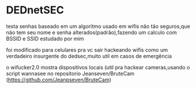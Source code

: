 # DEDnetSEC
testa senhas baseado em um algoritmo usado em wifis não tão seguros,que não tem seu nome e senha alterados(padrão),fazendo um calculo com BSSID e SSID estudado por mim

foi modificado para celulares pra vc sair hackeando wifis como um verdadeiro insurgente do dedsec,muito util em casos de emergência

o wifucker2.0 mostra dispositivos locais (util pra hackear cameras,usando o script wannasee no repositorio Jeanseven/BruteCam (https://github.com/Jeanpseven/BruteCam)
